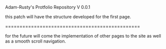 Adam-Rusty's Protfolio Repository V 0.0.1

this patch will have the structure developed 
for the first page.

===============================================

for the future will come the implementation of 
other pages to the site as well as a smooth scroll
navigation.